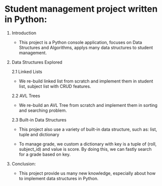 # Student management project written in Python:

1. Introduction
    - This project is a Python console application, focuses on Data Structures and Algorithms, applys many data structures to student management.

2. Data Structures Explored

   2.1 Linked Lists
   
    - We re-build linked list from scratch and implement them in student list, subject list with CRUD features.
   
    2.2 AVL Trees
   
   - We re-build an AVL Tree from scratch and implement them in sorting and searching problem.
   
    2.3 Built-in Data Structures
   
   - This project also use a variety of built-in data structure, such as: list, tuple and dictionary
   
    - To manage grade, we custom a dictionary with key is a tuple of (roll, subject_id) and value is score. By doing this, we can fastly search for a grade based on key.
   
3. Conclusion:
   
    - This project provide us many new knowledge, especially about how to implement data structures in Python. 
